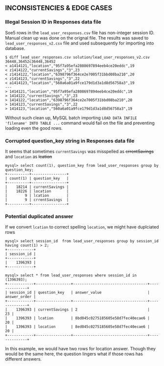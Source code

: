 
INCONSISTENCIES & EDGE CASES
-----------------------------------------------

### Illegal Session ID in Responses data file

Soe5 rows in the `lead_user_responses.csv` file has non-integer session ID. Manual clean up was done on the orignal file. The results was saved to `lead_user_responses_v2.csv` file and used subsequently for importing into database. 

```
$ diff lead_user_responses.csv solution/lead_user_responses_v2.csv
36448,36452c36448,36452
< a1414121,"location","95f7a95efa2808697894eeb4ce20eddc",19
< z1414122,"currentSavings","3",23
< z1414122,"location","6398796f364ce2e7005f31bbd08ba210",20
< z1414123,"currentSavings","3",22
< a1414123,"location","560a6a01a9fce179d1d3a1d8d56758a3",19
---
> 1414121,"location","95f7a95efa2808697894eeb4ce20eddc",19
> 1414122,"currentSavings","3",23
> 1414122,"location","6398796f364ce2e7005f31bbd08ba210",20
> 1414123,"currentSavings","3",22
> 1414123,"location","560a6a01a9fce179d1d3a1d8d56758a3",19
```

Without such clean up, MySQL batch importing `LOAD DATA INFILE 'filename' INTO TABLE ...` command would fail on the file and preventing loading even the good rows.

### Corrupted question_key string in Responses data file

It seems that sometimes `currentSavings` was misspelled as ~~crrentSavings~~ and `location` as ~~lcation~~

```
mysql> select count(1), question_key from lead_user_responses group by question_key;
+----------+----------------+
| count(1) | question_key   |
+----------+----------------+
|    18214 | currentSavings |
|    18226 | location       |
|        9 | lcation        |
|        9 | crrentSavings  |
+----------+----------------+
```

### Potential duplicated answer 

If we convert `lcation` to correct spelling `location`, we might have duplciated rows

```
mysql> select session_id  from lead_user_responses group by session_id having count(1) > 2;
+------------+
| session_id |
+------------+
|    1396393 |
+------------+

mysql> select * from lead_user_responses where session_id in (1396393);
+------------+----------------+----------------------------------+--------------+
| session_id | question_key   | answer_value                     | answer_order |
+------------+----------------+----------------------------------+--------------+
|    1396393 | currentSavings | 2                                |           23 |
|    1396393 | lcation        | 8bd045c0275185605e58d7fec40ecae6 |           20 |
|    1396393 | location       | 8ed045c0275185605e58d7fec40ecae6 |           20 |
+------------+----------------+----------------------------------+--------------+
```

In this example, we would have two rows for location answer. Though they would be the same here, the question lingers what if those rows has different answers.

